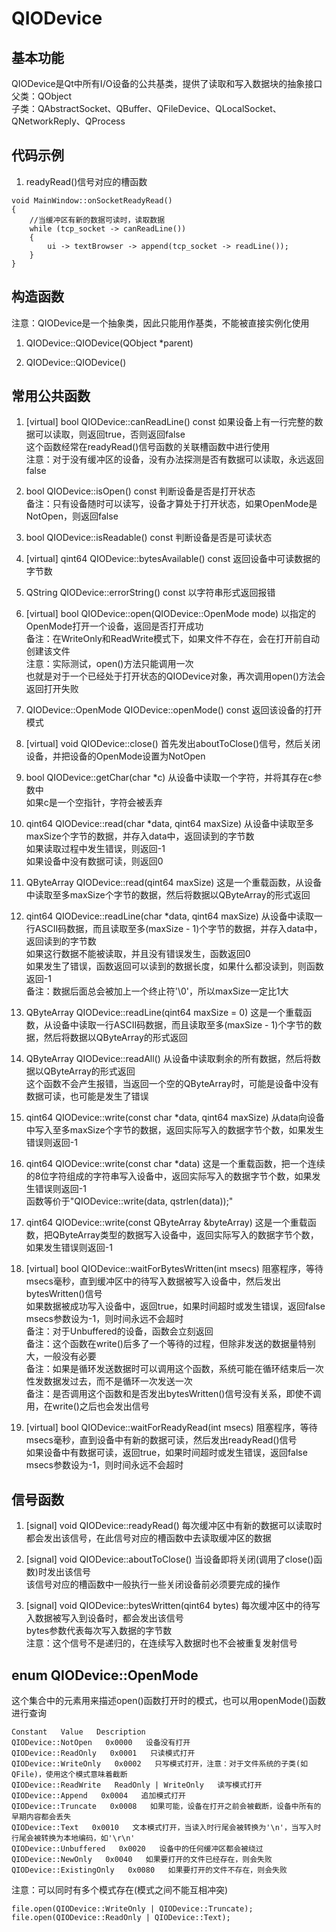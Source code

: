 # QIODevice

## 基本功能
QIODevice是Qt中所有I/O设备的公共基类，提供了读取和写入数据块的抽象接口  
父类：QObject  
子类：QAbstractSocket、QBuffer、QFileDevice、QLocalSocket、QNetworkReply、QProcess  


## 代码示例
1. readyRead()信号对应的槽函数
```
void MainWindow::onSocketReadyRead()
{
    //当缓冲区有新的数据可读时，读取数据
    while (tcp_socket -> canReadLine())
    {
        ui -> textBrowser -> append(tcp_socket -> readLine());
    }
}
```


## 构造函数
注意：QIODevice是一个抽象类，因此只能用作基类，不能被直接实例化使用  
1. QIODevice::QIODevice(QObject \*parent)

2. QIODevice::QIODevice()


## 常用公共函数
1. [virtual] bool QIODevice::canReadLine() const
如果设备上有一行完整的数据可以读取，则返回true，否则返回false  
这个函数经常在readyRead()信号函数的关联槽函数中进行使用  
注意：对于没有缓冲区的设备，没有办法探测是否有数据可以读取，永远返回false  

2. bool QIODevice::isOpen() const
判断设备是否是打开状态  
备注：只有设备随时可以读写，设备才算处于打开状态，如果OpenMode是NotOpen，则返回false  

3. bool QIODevice::isReadable() const
判断设备是否是可读状态  

4. [virtual] qint64 QIODevice::bytesAvailable() const
返回设备中可读数据的字节数

5. QString QIODevice::errorString() const
以字符串形式返回报错  

6. [virtual] bool QIODevice::open(QIODevice::OpenMode mode)
以指定的OpenMode打开一个设备，返回是否打开成功  
备注：在WriteOnly和ReadWrite模式下，如果文件不存在，会在打开前自动创建该文件  
注意：实际测试，open()方法只能调用一次  
也就是对于一个已经处于打开状态的QIODevice对象，再次调用open()方法会返回打开失败  

7. QIODevice::OpenMode QIODevice::openMode() const
返回该设备的打开模式  

8. [virtual] void QIODevice::close()
首先发出aboutToClose()信号，然后关闭设备，并把设备的OpenMode设置为NotOpen  

9. bool QIODevice::getChar(char \*c)
从设备中读取一个字符，并将其存在c参数中  
如果c是一个空指针，字符会被丢弃  

10. qint64 QIODevice::read(char \*data, qint64 maxSize)
从设备中读取至多maxSize个字节的数据，并存入data中，返回读到的字节数  
如果读取过程中发生错误，则返回-1  
如果设备中没有数据可读，则返回0  

11. QByteArray QIODevice::read(qint64 maxSize)
这是一个重载函数，从设备中读取至多maxSize个字节的数据，然后将数据以QByteArray的形式返回  

12. qint64 QIODevice::readLine(char \*data, qint64 maxSize)
从设备中读取一行ASCII码数据，而且读取至多(maxSize - 1)个字节的数据，并存入data中，返回读到的字节数  
如果这行数据不能被读取，并且没有错误发生，函数返回0  
如果发生了错误，函数返回可以读到的数据长度，如果什么都没读到，则函数返回-1  
备注：数据后面总会被加上一个终止符'\0'，所以maxSize一定比1大  

13. QByteArray QIODevice::readLine(qint64 maxSize = 0)
这是一个重载函数，从设备中读取一行ASCII码数据，而且读取至多(maxSize - 1)个字节的数据，然后将数据以QByteArray的形式返回    

14. QByteArray QIODevice::readAll()
从设备中读取剩余的所有数据，然后将数据以QByteArray的形式返回  
这个函数不会产生报错，当返回一个空的QByteArray时，可能是设备中没有数据可读，也可能是发生了错误  

15. qint64 QIODevice::write(const char \*data, qint64 maxSize)
从data向设备中写入至多maxSize个字节的数据，返回实际写入的数据字节个数，如果发生错误则返回-1  

16. qint64 QIODevice::write(const char \*data)
这是一个重载函数，把一个连续的8位字符组成的字符串写入设备中，返回实际写入的数据字节个数，如果发生错误则返回-1  
函数等价于"QIODevice::write(data, qstrlen(data));"  

17. qint64 QIODevice::write(const QByteArray &byteArray)
这是一个重载函数，把QByteArray类型的数据写入设备中，返回实际写入的数据字节个数，如果发生错误则返回-1  

18. [virtual] bool QIODevice::waitForBytesWritten(int msecs)
阻塞程序，等待msecs毫秒，直到缓冲区中的待写入数据被写入设备中，然后发出bytesWritten()信号  
如果数据被成功写入设备中，返回true，如果时间超时或发生错误，返回false  
msecs参数设为-1，则时间永远不会超时  
备注：对于Unbuffered的设备，函数会立刻返回  
备注：这个函数在write()后多了一个等待的过程，但除非发送的数据量特别大，一般没有必要  
备注：如果是循环发送数据时可以调用这个函数，系统可能在循环结束后一次性发数据发过去，而不是循环一次发送一次  
备注：是否调用这个函数和是否发出bytesWritten()信号没有关系，即使不调用，在write()之后也会发出信号  

19. [virtual] bool QIODevice::waitForReadyRead(int msecs)
阻塞程序，等待msecs毫秒，直到设备中有新的数据可读，然后发出readyRead()信号  
如果设备中有数据可读，返回true，如果时间超时或发生错误，返回false  
msecs参数设为-1，则时间永远不会超时  


## 信号函数
1. [signal] void QIODevice::readyRead()
每次缓冲区中有新的数据可以读取时都会发出该信号，在此信号对应的槽函数中去读取缓冲区的数据  

2. [signal] void QIODevice::aboutToClose()
当设备即将关闭(调用了close()函数)时发出该信号  
该信号对应的槽函数中一般执行一些关闭设备前必须要完成的操作  

3. [signal] void QIODevice::bytesWritten(qint64 bytes)
每次缓冲区中的待写入数据被写入到设备时，都会发出该信号  
bytes参数代表每次写入数据的字节数  
注意：这个信号不是递归的，在连续写入数据时也不会被重复发射信号  


## enum QIODevice::OpenMode
这个集合中的元素用来描述open()函数打开时的模式，也可以用openMode()函数进行查询  
```
Constant   Value   Description
QIODevice::NotOpen   0x0000   设备没有打开
QIODevice::ReadOnly   0x0001   只读模式打开
QIODevice::WriteOnly   0x0002   只写模式打开，注意：对于文件系统的子类(如QFile)，使用这个模式意味着截断
QIODevice::ReadWrite   ReadOnly | WriteOnly   读写模式打开
QIODevice::Append   0x0004   追加模式打开
QIODevice::Truncate   0x0008   如果可能，设备在打开之前会被截断，设备中所有的早期内容都会丢失
QIODevice::Text   0x0010   文本模式打开，当读入时行尾会被转换为'\n'，当写入时行尾会被转换为本地编码，如'\r\n'
QIODevice::Unbuffered   0x0020   设备中的任何缓冲区都会被绕过
QIODevice::NewOnly   0x0040   如果要打开的文件已经存在，则会失败
QIODevice::ExistingOnly   0x0080   如果要打开的文件不存在，则会失败
```
注意：可以同时有多个模式存在(模式之间不能互相冲突)  
```
file.open(QIODevice::WriteOnly | QIODevice::Truncate);
file.open(QIODevice::ReadOnly | QIODevice::Text);
```